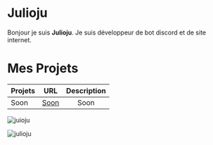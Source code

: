 # Julioju
Bonjour je suis **Julioju**.
Je suis développeur de bot discord et de site internet.

# Mes Projets
| Projets        | URL           | Description |
| ------------- |:-------------:|:--------------:|
| Soon      | [Soon](https://graphicoum.xyz) | Soon |

![juioju](https://github-readme-stats.vercel.app/api?username=julioju1015&show_icons=true&theme=tokyonight&hide=["issues"])

![julioju](https://github-readme-stats.vercel.app/api/top-langs?username=tovade&show_icons=true&theme=tokyonight&layout=compact)
